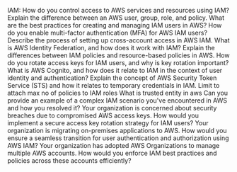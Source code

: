 IAM:
  How do you control access to AWS services and resources using IAM?
  Explain the difference between an AWS user, group, role, and policy.
  What are the best practices for creating and managing IAM users in AWS?
  How do you enable multi-factor authentication (MFA) for AWS IAM users?
  Describe the process of setting up cross-account access in AWS IAM.
  What is AWS Identity Federation, and how does it work with IAM?
  Explain the differences between IAM policies and resource-based policies in AWS.
  How do you rotate access keys for IAM users, and why is key rotation important?
  What is AWS Cognito, and how does it relate to IAM in the context of user identity and authentication?
  Explain the concept of AWS Security Token Service (STS) and how it relates to temporary credentials in IAM.
  Limit to attach max no of policies to IAM roles
  What is trusted entity in aws
  Can you provide an example of a complex IAM scenario you've encountered in AWS and how you resolved it?
  Your organization is concerned about security breaches due to compromised AWS access keys. How would you implement a secure access key rotation strategy for IAM users?
  Your organization is migrating on-premises applications to AWS. How would you ensure a seamless transition for user authentication and authorization using AWS IAM?
  Your organization has adopted AWS Organizations to manage multiple AWS accounts. How would you enforce IAM best practices and policies across these accounts efficiently?
